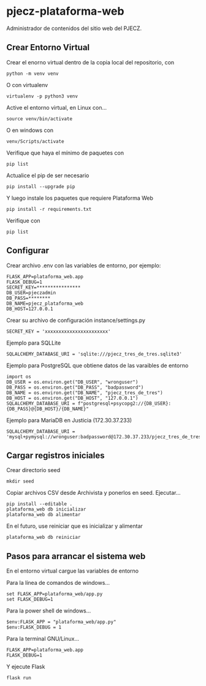 # pjecz-plataforma-web

Administrador de contenidos del sitio web del PJECZ.

## Crear Entorno Virtual

Crear el enorno virtual dentro de la copia local del repositorio, con

    python -m venv venv

O con virtualenv

    virtualenv -p python3 venv

Active el entorno virtual, en Linux con...

    source venv/bin/activate

O en windows con

    venv/Scripts/activate

Verifique que haya el mínimo de paquetes con

    pip list

Actualice el pip de ser necesario

    pip install --upgrade pip

Y luego instale los paquetes que requiere Plataforma Web

    pip install -r requirements.txt

Verifique con

    pip list

## Configurar

Crear archivo .env con las variables de entorno, por ejemplo:

    FLASK_APP=plataforma_web.app
    FLASK_DEBUG=1
    SECRET_KEY=****************
    DB_USER=pjeczadmin
    DB_PASS=********
    DB_NAME=pjecz_plataforma_web
    DB_HOST=127.0.0.1

Crear su archivo de configuración instance/settings.py

    SECRET_KEY = 'xxxxxxxxxxxxxxxxxxxxxxx'

Ejemplo para SQLLite

    SQLALCHEMY_DATABASE_URI = 'sqlite:///pjecz_tres_de_tres.sqlite3'

Ejemplo para PostgreSQL que obtiene datos de las varaibles de entorno

    import os
    DB_USER = os.environ.get("DB_USER", "wronguser")
    DB_PASS = os.environ.get("DB_PASS", "badpassword")
    DB_NAME = os.environ.get("DB_NAME", "pjecz_tres_de_tres")
    DB_HOST = os.environ.get("DB_HOST", "127.0.0.1")
    SQLALCHEMY_DATABASE_URI = f"postgresql+psycopg2://{DB_USER}:{DB_PASS}@{DB_HOST}/{DB_NAME}"

Ejemplo para MariaDB en Justicia (172.30.37.233)

    SQLALCHEMY_DATABASE_URI = 'mysql+pymysql://wronguser:badpassword@172.30.37.233/pjecz_tres_de_tres'

## Cargar registros iniciales

Crear directorio seed

    mkdir seed

Copiar archivos CSV desde Archivista y ponerlos en seed. Ejecutar...

    pip install --editable .
    plataforma_web db inicializar
    plataforma_web db alimentar

En el futuro, use reiniciar que es inicializar y alimentar

    plataforma_web db reiniciar

## Pasos para arrancar el sistema web

En el entorno virtual cargue las variables de entorno

Para la línea de comandos de windows...

    set FLASK_APP=plataforma_web/app.py
    set FLASK_DEBUG=1

Para la power shell de windows...

    $env:FLASK_APP = "plataforma_web/app.py"
    $env:FLASK_DEBUG = 1

Para la terminal GNU/Linux...

    FLASK_APP=plataforma_web.app
    FLASK_DEBUG=1

Y ejecute Flask

    flask run
